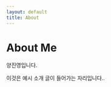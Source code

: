 ```yaml
---
layout: default
title: About
---
```


<div class="content-wrapper py-16">
    <div class="post-content">
        <h1>About Me</h1>
        <p class="post-meta text-lg">양진영입니다.</p>
        <p>이것은 예시 소개 글이 들어가는 자리입니다..</p>
    </div>
</div>
